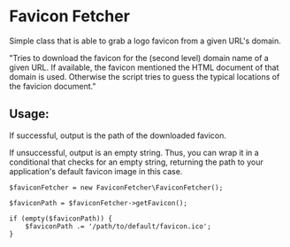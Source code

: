 # Favicon Fetcher

Simple class that is able to grab a logo favicon from a given URL's domain.

"Tries to download the favicon for the (second level) domain name of a given URL.
If available, the favicon mentioned the HTML document of that domain is used.
Otherwise the script tries to guess the typical locations of the favicion 
document."

## Usage:

If successful, output is the path of the downloaded favicon.

If unsuccessful, output is an empty string. Thus, you can wrap it in a conditional that checks for an empty string, returning the path to your application's default favicon image in this case.

```
$faviconFetcher = new FaviconFetcher\FaviconFetcher();

$faviconPath = $faviconFetcher->getFavicon();

if (empty($faviconPath)) {
    $faviconPath .= '/path/to/default/favicon.ico';
}
```
